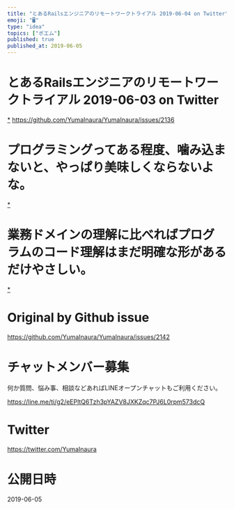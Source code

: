 ```yaml
---
title: "とあるRailsエンジニアのリモートワークトライアル 2019-06-04 on Twitter"
emoji: "🖥"
type: "idea"
topics: ["ポエム"]
published: true
published_at: 2019-06-05
---
```


# とあるRailsエンジニアのリモートワークトライアル 2019-06-03 on Twitter
 [*](https://twitter.com/YumaInaura/status/1135564381390028802")
<https://github.com/YumaInaura/YumaInaura/issues/2136>
# プログラミングってある程度、噛み込まないと、やっぱり美味しくならないよな。

 [*](https://twitter.com/YumaInaura/status/1135857737558966272")

# 業務ドメインの理解に比べればプログラムのコード理解はまだ明確な形があるだけやさしい。

 [*](https://twitter.com/YumaInaura/status/1135859498491338753")




# Original by Github issue

https://github.com/YumaInaura/YumaInaura/issues/2142








<!-- Update From Qiita API -->

# チャットメンバー募集


何か質問、悩み事、相談などあればLINEオープンチャットもご利用ください。

https://line.me/ti/g2/eEPltQ6Tzh3pYAZV8JXKZqc7PJ6L0rpm573dcQ





# Twitter


https://twitter.com/YumaInaura


<!-- Update From Qiita API -->



# 公開日時

2019-06-05
